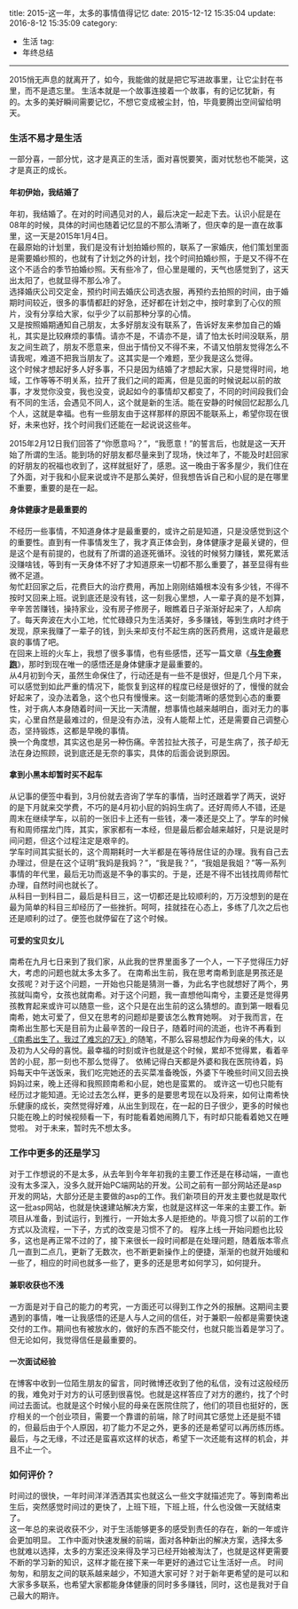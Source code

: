 title: 2015-这一年，太多的事情值得记忆
date: 2015-12-12 15:35:04
update: 2016-8-12 15:35:09
category: 
- 生活
tag: 
- 年终总结
---
2015悄无声息的就离开了，如今，我能做的就是把它写进故事里，让它尘封在书里，而不是遗忘里。
生活本就是一个故事连接着一个故事，有的记忆犹新，有的。太多的美好瞬间需要记忆，不想它变成被尘封，怕，毕竟要腾出空间留给明天。
<!-- more -->
### 生活不易才是生活
一部分喜，一部分忧，这才是真正的生活，面对喜悦要笑，面对忧愁也不能哭，这才是真正的成长。

#### 年初伊始，我结婚了
年初，我结婚了。在对的时间遇见对的人，最后决定一起走下去。认识小屁是在08年的时候，具体的时间也随着记忆显的不那么清晰了，但庆幸的是一直在故事里，这一天是2015年1月4日。  
在最原始的计划里，我们是没有计划拍婚纱照的，联系了一家婚庆，他们策划里面是需要婚纱照的，也就有了计划之外的计划，找个时间拍婚纱照，于是又不得不在这个不适合的季节拍婚纱照。天有些冷了，但心里是暖的，天气也感觉到了，这天出太阳了，也就显得不那么冷了。  
选择婚庆公司交定金，预约时间去婚庆公司选衣服，再预约去拍照的时间，由于婚期时间较近，很多的事情都赶的好急，还好都在计划之中，按时拿到了心仪的照片，没有分享给大家，似乎少了以前那种分享的心情。  
又是按照婚期通知自己朋友，太多好朋友没有联系了，告诉好友来参加自己的婚礼，其实是比较麻烦的事情。请亦不是，不请亦不是，请了怕太长时间没联系，朋友之间生疏了，朋友不愿意来，但出于情份又不得不来，不请又怕朋友觉得怎么不请我呢，难道不把我当朋友了。这其实是一个难题，至少我是这么觉得。  
这个时候才想起好多人好多事，不只是因为结婚了才想起大家，只是觉得时间，地域，工作等等不明关系，拉开了我们之间的距离，但是见面的时候说起以前的故事，才发觉你没变，我也没变，说起如今的事情却又都变了，不同的时间段我们会有不同的生活，会遇见不同人，这个就是新的生活。能在安静的时候回忆起那么几个人，这就是幸福。也有一些朋友由于这样那样的原因不能联系上，希望你现在很好，未来也好，找个时间我们还能在一起说说这些年。  

2015年2月12日我们回答了“你愿意吗？”，“我愿意！”的誓言后，也就是这一天开始了所谓的生活。能到场的好朋友都尽量来到了现场，快过年了，不能及时赶回家的好朋友的祝福也收到了，这样就挺好了，感恩。这一晚由于客多屋少，我们住在了外面，对于我和小屁来说或许不是那么美好，但我想告诉自己和小屁的是在哪里不重要，重要的是在一起。  

#### 身体健康才是最重要的
不经历一些事情，不知道身体才是最重要的，或许之前是知道，只是没感觉到这个的重要性。直到有一件事情发生了，我才真正体会到，身体健康才是最关键的，但是这个是有前提的，也就有了所谓的追逐死循环。没钱的时候努力赚钱，累死累活没赚啥钱，等到有一天身体不好了才知道原来一切都不那么重要了，甚至显得有些微不足道。  
匆忙赶回家之后，花费巨大的治疗费用，再加上刚刚结婚根本没有多少钱，不得不按时又回来上班。说到底还是没有钱，这一刻我心里想，人一辈子真的是不划算，辛辛苦苦赚钱，操持家业，没有房子修房子，眼瞧着日子渐渐好起来了，人却病了。每天奔波在大小工地，忙忙碌碌只为生活美好，多多赚钱，等到生病时才终于发现，原来我赚了一辈子的钱，到头来却支付不起生病的医药费用，这或许是最悲哀的事情了吧。  
在回来上班的火车上，我想了很多事情，也有些感悟，还写一篇文章《[**与生命赛跑**](/2015/04/07/Race-against-life.html)》，那时到现在唯一的感悟还是身体健康才是最重要的。  
从4月初到今天，虽然生命保住了，行动还是有一些不是很好，但是几个月下来，可以感觉到如此严重的情况下，能恢复到这样的程度已经是很好的了，慢慢的就会好起来了，没办法着急，这个也只有慢慢来。这一刻能清晰的感觉到心态的重要性，对于病人本身随着时间一天比一天清醒，想事情也越来越明白，面对无力的事实，心里自然是最难过的，但是没有办法，没有人能帮上忙，还是需要自己调整心态，坚持锻炼，这都是早晚的事情。  
换一个角度想，其实这也是另一种伤痛。辛苦拉扯大孩子，可是生病了，孩子却无法在身边照顾，说到底还是无奈的事实，具体的后面会说到原因。  

#### 拿到小黑本却暂时买不起车
从记事的便签中看到，3月份就去咨询了学车的事情，当时还跟着学了两天，说好的是下月就来交学费，不巧的是4月初小屁的妈妈生病了。还好周师人不错，还是周末在继续学车，以前的一张旧卡上还有一些钱，凑一凑还是交上了。学车的时候有和周师摆龙门阵，其实，家家都有一本经，但是最后都会越来越好，只是说是时间问题，但这个过程注定是艰辛的。  
学车时间其实挺长的，这个周期耗时一大半都是在等待居住证的办理。我有自己去办理过，但是在这个证明“我妈是我妈？”，“我是我？”，“我姐是我姐？”等一系列事情的年代里，最后无功而返是不争的事实的。于是，还是不得不出钱找周师帮忙办理，自然时间也就长了。  
从科目一到科目二，最后是科目三，这一切都还是比较顺利的，万万没想到的是在最为简单的科目三却经历了一些挫折。呵呵，挂就挂在心态上，多练了几次之后也还是顺利的过了。便签也就停留在了这个时候。  
#### 可爱的宝贝女儿
南希在九月七日来到了我们家，从此我的世界里面多了一个人，一下子觉得压力好大，考虑的问题也就太多太多了。
在南希出生前，我在思考南希到底是男孩还是女孩呢？对于这个问题，一开始也只能是猜测一番，为此名字也就想好了两个，男孩就叫南兮，女孩也就南希。对于这个问题，我一直想他叫南兮，主要还是觉得男孩教育起来或许可以随意一些，这个只是在出生前的这么猜想的。直到第一眼看见南希，她太可爱了，但又在思考的问题却是要该怎么教育她啊。
对于我而言，在南希出生那七天是目前为止最辛苦的一段日子，随着时间的流逝，也许不再看到[《南希出生了，我过了难忘的7天》](http://www.unofficial.cn/2015/12/31/The-7-day-of-life/)的随笔，不那么容易想起作为母亲的伟大，以及初为人父母的喜悦。最幸福的时刻或许也就是这个时候，累却不觉得累，看着辛苦的小屁，那一刻也不那么觉得了。
依稀记得白天都是外婆和我在医院待着，妈妈每天中午送饭来，我们吃完她还的去买菜准备晚饭，外婆下午晚些时间又回去换妈妈过来，晚上还得和我照顾南希和小屁，她也是蛮累的。
或许这一切也只能有经历过才能知道。无论过去怎么样，更多的是要思考现在以及将来，如何让南希快乐健康的成长，突然觉得好难，从出生到现在，在一起的日子很少，更多的时候也只能在晚上的时候视频看一下，有时能看着她闹腾几下，有时却只能看着她又在睡觉啦。
对于未来，暂时先不想太多。

### 工作中更多的还是学习

对于工作想说的不是太多，从去年到今年年初我的主要工作还是在移动端，一直也没有太多深入，没多久就开始PC端网站的开发。公司之前有一部分网站还是asp开发的网站，大部分还是主要做的asp的工作。我们新项目的开发主要也就是取代这一批asp网站，也就是快速建站解决方案，也就是这样这一年来的主要工作。新项目从准备，到试运行，到推行，一开始太多人是拒绝的。毕竟习惯了以前的工作方式以及流程，一下子，方式的改变是习惯不了的。
程序上线一开始问题也比较多，这也是再正常不过的了，接下来很长一段时间都是在处理问题，随着版本零点几一直到二点几，更新了无数次，也不断更新操作上的便捷，渐渐的也就开始缓和一些了，相应的时间也就多一些了，更多的还是思考如何学习，如何提升。

#### 兼职收获也不浅
一方面是对于自己的能力的考究，一方面还可以得到工作之外的报酬。这期间主要遇到的事情，唯一让我感悟的还是人与人之间的信任，对于兼职一般都是需要快速交付的工作。期间也有被放水的，做好的东西不能交付，也就只能当着是学习了。但无论如何，我觉得信任是最重要的。

#### 一次面试经验
在博客中收到一位陌生朋友的留言，同时微博还收到了他的私信，没有过这般经历的我，难免对于对方的认可感到很喜悦。也就是这样答应了对方的邀约，找了个时间过去面试。也就是这个时候小屁的母亲在医院住院了，他们的项目也挺好的，医疗相关的一个创业项目，需要一个靠谱的前端，除了时间其它感觉上还是挺不错的，但最后由于个人原因，初了能力不足之外，更多的还是希望可以再历练历练。最后，与之无缘，不过还是蛮喜欢这样的状态，希望下一次还能有这样的机会，并且不止一个。

### 如何评价？
时间过的很快，一年时间洋洋洒洒其实也就这么一些文字就描述完了。等到南希出生后，突然感觉时间过的更快了，上班下班，下班上班，什么也没做一天就结束了。  
这一年总的来说收获不少，对于生活能够更多的感受到责任的存在，新的一年或许会更加明显。
工作中面对快速发展的前端，面对各种新出的解决方案，选择太多也就难以选择，太多的方案还没来得及学习已经开始被淘汰了，也就是这样更需要不断的学习新的知识，这样才能在接下来一年更好的通过它让生活好一点。
时间匆匆，和朋友之间的联系越来越少，不知道大家可好？对于新年更希望的是可以和大家多多联系，也希望大家都能身体健康的同时多多赚钱，同时，这也是我对于自己最大的期许。
